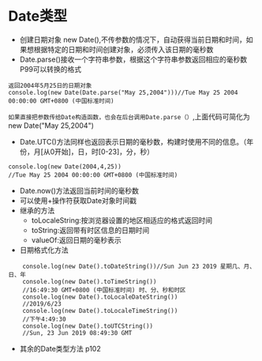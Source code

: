 # Date类型
* 创建日期对象 new Date(),不传参数的情况下，自动获得当前日期和时间，如果想根据特定的日期和时间创建对象，必须传入该日期的毫秒数
* Date.parse()接收一个字符串参数，根据这个字符串参数返回相应的毫秒数 P99可以转换的格式
```
返回2004年5月25日的日期对象
console.log(new Date(Date.parse("May 25,2004")))//Tue May 25 2004 00:00:00 GMT+0800 (中国标准时间)

```
`如果直接把参数传给Date构造函数，也会在后台调用Date.parse（）`,上面代码可简化为new Date("May 25,2004")
* Date.UTC()方法同样也返回表示日期的毫秒数，构建时使用不同的信息。（年份，月[从0开始]，日，时[0-23]，分，秒）
```
console.log(new Date(2004,4,25))
//Tue May 25 2004 00:00:00 GMT+0800 (中国标准时间)

```
* Date.now()方法返回当前时间的毫秒数
* 可以使用+操作符获取Date对象时间戳
* 继承的方法
   * toLocaleString:按浏览器设置的地区相适应的格式返回时间
   * toString:返回带有时区信息的日期时间
   * valueOf:返回日期的毫秒表示
* 日期格式化方法
```
    console.log(new Date().toDateString())//Sun Jun 23 2019 星期几、月、日、年
    console.log(new Date().toTimeString())
    //16:49:30 GMT+0800 (中国标准时间) 时、分、秒和时区
    console.log(new Date().toLocaleDateString())
    //2019/6/23
    console.log(new Date().toLocaleTimeString())
    //下午4:49:30
    console.log(new Date().toUTCString())
    //Sun, 23 Jun 2019 08:49:30 GMT
```
* 其余的Date类型方法 p102